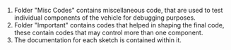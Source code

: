 1. Folder "Misc Codes" contains miscellaneous code, that are used to test individual components of the vehicle for debugging purposes.
2. Folder "Important" contains codes that helped in shaping the final code, these contain codes that may control more than one component.
3. The documentation for each sketch is contained within it.
